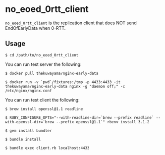 # no\_eoed\_0rtt\_client

`no_eoed_0rtt_client` is the replication client that does NOT send EndOfEarlyData when 0-RTT.

## Usage

```sh-session
$ cd /path/to/no_eoed_0rtt_client
```

You can run test server the following:

```
$ docker pull thekuwayama/nginx-early-data

$ docker run -v `pwd`/fixtures:/tmp -p 4433:4433 -it thekuwayama/nginx-early-data nginx -g "daemon off;" -c /etc/nginx/nginx.conf
```

You can run test client the following:

```sh-session
$ brew install openssl@1.1 readline

$ RUBY_CONFIGURE_OPTS="--with-readline-dir=`brew --prefix readline` --with-openssl-dir=`brew --prefix openssl@1.1`" rbenv install 3.1.2

$ gem install bundler

$ bundle install

$ bundle exec client.rb localhost:4433
```
